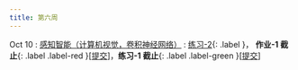 ```yaml
---
title: 第六周
---
```


Oct 10
: [感知智能（计算机视觉，卷积神经网络）](https://bhpan.buaa.edu.cn/link/AA3C5AA2E3168941DD9DC2052B00E12769)
  : [练习-2](https://bhpan.buaa.edu.cn/link/AAB7C58F9F333749DB9DF5F3D6DE282ABA){: .label }， **作业-1 截止**{: .label .label-red }\[[提交](https://bhpan.buaa.edu.cn/link/AAEE83BC0BCF3C44CDBD42E6C9798F2A53)\]，**练习-1 截止**{: .label .label-green }\[[提交](https://bhpan.buaa.edu.cn/link/AA186A621DB465443F9652209D07A6BDC8)\]


<!-- https://bhpan.buaa.edu.cn/link/AAB7C58F9F333749DB9DF5F3D6DE282ABA
文件夹名：练习-2
有效期限：2024-11-30 22:06 -->


<!-- https://bhpan.buaa.edu.cn/link/AA3C5AA2E3168941DD9DC2052B00E12769
文件名：4-感知智能-卷积神经网络.pdf
有效期限：2024-12-31 00:01 -->

<!-- https://bhpan.buaa.edu.cn/link/AA8E1A2E6778FF4204AAEEF04D44BA2DF5
文件夹名：练习-1-提交
有效期限：2023-10-28 23:57 -->

<!-- https://bhpan.buaa.edu.cn/link/AA70F529789A5A452FBE51AFDF273DF403
文件夹名：作业-1-提交
有效期限：2023-10-31 17:01 -->

<!-- https://bhpan.buaa.edu.cn/link/AA8F6B4BA9A85A462C8F355FA068C33F29
文件名：4-感知智能-卷积神经网络.pdf
有效期限：2023-12-31 21:11 -->

<!-- https://bhpan.buaa.edu.cn/link/AA156537B1DA8E4817BC8B8ECA491B9C0B
文件夹名：练习-2
有效期限：2023-12-31 14:48 -->


<!-- https://bhpan.buaa.edu.cn/link/AAEE83BC0BCF3C44CDBD42E6C9798F2A53
文件夹名：作业-1
有效期限：2024-10-10 23:59 -->

<!-- https://bhpan.buaa.edu.cn/link/AA186A621DB465443F9652209D07A6BDC8
文件夹名：练习-1
有效期限：2024-10-10 23:59 -->